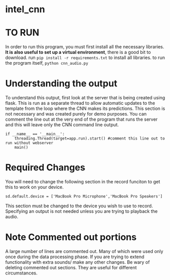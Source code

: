# intel_cnn

# TO RUN
In order to run this program, you must first install all the necessary libraries. **It is also useful to set up a virtual environment**, there is a good bit to download.
run `pip install -r requirements.txt` to install all libraries. 
to run the program itself, `python cnn_audio.py`

# Understanding the output
To understand this output, first look at the server that is being created using flask. This is run as a separate thread to allow automatic updates to the template from the loop where the CNN makes its predictions. This section is not necessary and was created purely for demo purposes. You can comment the line out at the very end of the program that runs the server and this will leave only the CNN command line output. 
```
if __name__ == '__main__':
    threading.Thread(target=app.run).start() #comment this line out to run without webserver
    main()
```

# Required Changes

You will need to change the following section in the record funciton to get this to work on your device.
```
sd.default.device = ['MacBook Pro Microphone','MacBook Pro Speakers']
```
This section must be changed to the device you wish to use to record. Specifying an output is not needed unless you are trying to playback the audio. 

# Note Commented out portions
A large number of lines are commented out. Many of which were used only once during the data processing phase. If you are trying to extend functionality with extra sounds/ make any other changes. Be wary of deleting commented out sections. They are useful for different circumstances. 
